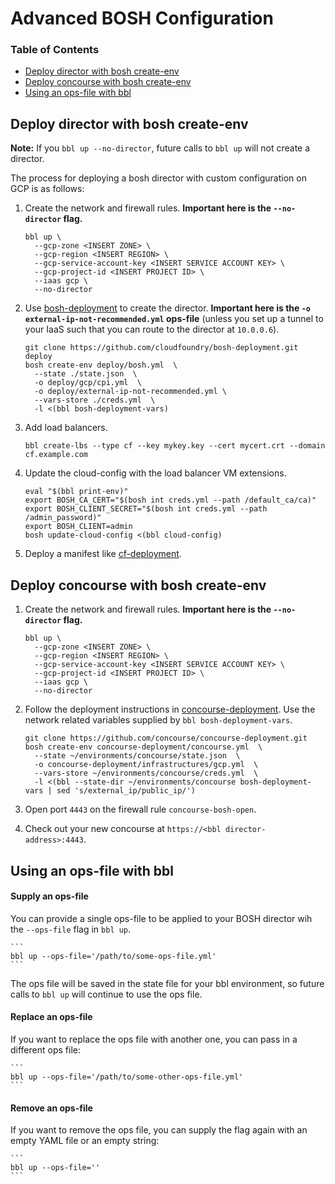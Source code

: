 # Advanced BOSH Configuration

### Table of Contents
* <a href='#director'>Deploy director with bosh create-env</a>
* <a href='#concourse'>Deploy concourse with bosh create-env</a>
* <a href='#opsfile'>Using an ops-file with bbl</a>


## <a name='director'></a>Deploy director with bosh create-env

**Note:** If you `bbl up --no-director`, future calls to `bbl up` will not create a director.

The process for deploying a bosh director with custom configuration on GCP is as follows:

1. Create the network and firewall rules. **Important here is the ``--no-director`` flag.**

    ```
    bbl up \
      --gcp-zone <INSERT ZONE> \
      --gcp-region <INSERT REGION> \
      --gcp-service-account-key <INSERT SERVICE ACCOUNT KEY> \
      --gcp-project-id <INSERT PROJECT ID> \
      --iaas gcp \
      --no-director
    ```

1. Use [bosh-deployment](https://github.com/cloudfoundry/bosh-deployment) to create the director.
**Important here is the ``-o external-ip-not-recommended.yml`` ops-file**
(unless you set up a tunnel to your IaaS such that you can route to the director at `10.0.0.6`).

    ```
    git clone https://github.com/cloudfoundry/bosh-deployment.git deploy
    bosh create-env deploy/bosh.yml  \
      --state ./state.json  \
      -o deploy/gcp/cpi.yml  \
      -o deploy/external-ip-not-recommended.yml \
      --vars-store ./creds.yml  \
      -l <(bbl bosh-deployment-vars)
    ```

1. Add load balancers.

    ```
    bbl create-lbs --type cf --key mykey.key --cert mycert.crt --domain cf.example.com
    ```

1. Update the cloud-config with the load balancer VM extensions.

    ```
    eval "$(bbl print-env)"
    export BOSH_CA_CERT="$(bosh int creds.yml --path /default_ca/ca)"
    export BOSH_CLIENT_SECRET="$(bosh int creds.yml --path /admin_password)"
    export BOSH_CLIENT=admin
    bosh update-cloud-config <(bbl cloud-config)
    ```

1. Deploy a manifest like [cf-deployment](https://github.com/cloudfoundry/cf-deployment).


## <a name='concourse'></a>Deploy concourse with bosh create-env

1. Create the network and firewall rules. **Important here is the `--no-director` flag.**

    ```
    bbl up \
      --gcp-zone <INSERT ZONE> \
      --gcp-region <INSERT REGION> \
      --gcp-service-account-key <INSERT SERVICE ACCOUNT KEY> \
      --gcp-project-id <INSERT PROJECT ID> \
      --iaas gcp \
      --no-director
    ```

1. Follow the deployment instructions in [concourse-deployment](https://github.com/concourse/concourse-deployment).
Use the network related variables supplied by `bbl bosh-deployment-vars`.

    ```
    git clone https://github.com/concourse/concourse-deployment.git
    bosh create-env concourse-deployment/concourse.yml  \
      --state ~/environments/concourse/state.json  \
      -o concourse-deployment/infrastructures/gcp.yml  \
      --vars-store ~/environments/concourse/creds.yml  \
      -l <(bbl --state-dir ~/environments/concourse bosh-deployment-vars | sed 's/external_ip/public_ip/')
    ```

1. Open port `4443` on the firewall rule `concourse-bosh-open`.

1. Check out your new concourse at `https://<bbl director-address>:4443`.


## <a name='opsfile'></a>Using an ops-file with bbl

#### Supply an ops-file

You can provide a single ops-file to be applied to your BOSH director wih the `--ops-file` flag in `bbl up`.

    ```
    bbl up --ops-file='/path/to/some-ops-file.yml'
    ```

The ops file will be saved in the state file for your bbl environment, so future calls to `bbl up` will continue to use the ops file.

#### Replace an ops-file

If you want to replace the ops file with another one, you can pass in a different ops file:

    ```
    bbl up --ops-file='/path/to/some-other-ops-file.yml'
    ```

#### Remove an ops-file

If you want to remove the ops file, you can supply the flag again with an empty YAML file or an empty string:

    ```
    bbl up --ops-file=''
    ```

